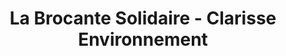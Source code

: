 ---
title: "La Brocante Solidaire - Clarisse Environnement"
url: /frejus/la-brocante-solidaire-clarisse-environnement/
shop: Gebrauchtwaren
---